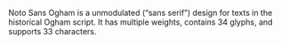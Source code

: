 Noto Sans Ogham is a unmodulated (“sans serif”) design for texts in the historical Ogham script. It has multiple weights, contains 34 glyphs, and supports 33 characters.